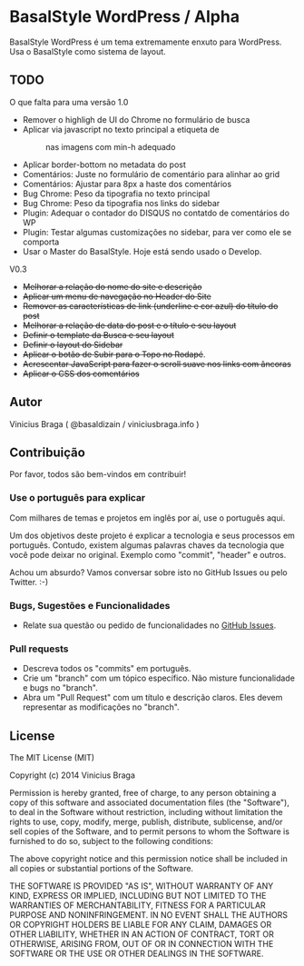 # BasalStyle WordPress / Alpha

BasalStyle WordPress é um tema extremamente enxuto para WordPress. Usa o BasalStyle como sistema de layout.

## TODO

O que falta para uma versão 1.0

- Remover o highligh de UI do Chrome no formulário de busca
- Aplicar via javascript no texto principal a etiqueta de <figure> nas imagens com min-h adequado
- Aplicar border-bottom no metadata do post
- Comentários: Juste no formulário de comentário para alinhar ao grid
- Comentários: Ajustar para 8px a haste dos comentários
- Bug Chrome: Peso da tipografia no texto principal
- Bug Chrome: Peso da tipografia nos links do sidebar
- Plugin: Adequar o contador do DISQUS no contatdo de comentários do WP
- Plugin: Testar algumas customizações no sidebar, para ver como ele se comporta
- Usar o Master do BasalStyle. Hoje está sendo usado o Develop.

V0.3
- ~~Melhorar a relação do nome do site e descrição~~
- ~~Aplicar um menu de navegação no Header do Site~~
- ~~Remover as características de link (underline e cor azul) do título do post~~
- ~~Melhorar a relação de data do post e o título e seu layout~~
- ~~Definir o template da Busca e seu layout~~
- ~~Definir o layout do Sidebar~~
- ~~Aplicar o botão de Subir para o Topo no Rodapé~~.
- ~~Acrescentar JavaScript para fazer o scroll suave nos links com âncoras~~
- ~~Aplicar o CSS dos comentários~~


## Autor

Vinicius Braga ( @basaldizain / viniciusbraga.info )


## Contribuição

Por favor, todos são bem-vindos em contribuir!


### Use o português para explicar

Com milhares de temas e projetos em inglês por aí, use o português aqui.

Um dos objetivos deste projeto é explicar a tecnologia e seus processos em português. Contudo, existem algumas palavras chaves da tecnologia que você pode deixar no original. Exemplo como "commit", "header" e outros.

Achou um absurdo? Vamos conversar sobre isto no GitHub Issues ou pelo Twitter. :-)


### Bugs, Sugestões e Funcionalidades

- Relate sua questão ou pedido de funcionalidades no [GitHub Issues](https://github.com/viniciusbraga/basalstyle-wordpress/issues).


### Pull requests

- Descreva todos os "commits" em português.
- Crie um "branch" com um tópico específico. Não misture funcionalidade e bugs no "branch".
- Abra um "Pull Request" com um título e descrição claros. Eles devem representar as modificações no "branch".


## License

The MIT License (MIT)

Copyright (c) 2014 Vinicius Braga

Permission is hereby granted, free of charge, to any person obtaining a copy
of this software and associated documentation files (the "Software"), to deal
in the Software without restriction, including without limitation the rights
to use, copy, modify, merge, publish, distribute, sublicense, and/or sell
copies of the Software, and to permit persons to whom the Software is
furnished to do so, subject to the following conditions:

The above copyright notice and this permission notice shall be included in all
copies or substantial portions of the Software.

THE SOFTWARE IS PROVIDED "AS IS", WITHOUT WARRANTY OF ANY KIND, EXPRESS OR
IMPLIED, INCLUDING BUT NOT LIMITED TO THE WARRANTIES OF MERCHANTABILITY,
FITNESS FOR A PARTICULAR PURPOSE AND NONINFRINGEMENT. IN NO EVENT SHALL THE
AUTHORS OR COPYRIGHT HOLDERS BE LIABLE FOR ANY CLAIM, DAMAGES OR OTHER
LIABILITY, WHETHER IN AN ACTION OF CONTRACT, TORT OR OTHERWISE, ARISING FROM,
OUT OF OR IN CONNECTION WITH THE SOFTWARE OR THE USE OR OTHER DEALINGS IN THE
SOFTWARE.

